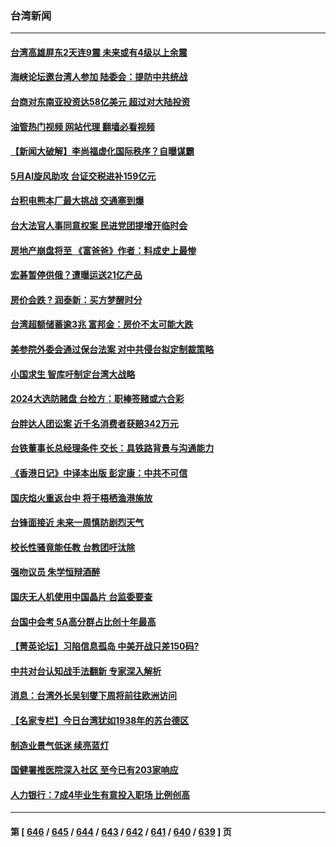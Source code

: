 ### 台湾新闻
---
#### [台湾高雄屏东2天连9震 未来或有4级以上余震](../../pages/ncid1349361/n14013676.md?06102045) 
#### [海峡论坛邀台湾人参加 陆委会：提防中共统战](../../pages/ncid1349361/n14013678.md?06102045) 
#### [台商对东南亚投资达58亿美元 超过对大陆投资](../../pages/ncid1349361/n14013280.md?06102045) 
#### [油管热门视频 网站代理 翻墙必看视频](http://138.2.39.72:81/youtube.html?epic-marker?06102045)
#### [【新闻大破解】李尚福虚化国际秩序？自曝谋霸](../../pages/ncid1349361/n14013214.md?06102045) 
#### [5月AI旋风助攻 台证交税进补159亿元](../../pages/ncid1349361/n14013266.md?06102045) 
#### [台积电熊本厂最大挑战 交通塞到爆](../../pages/ncid1349361/n14013265.md?06102045) 
#### [台大法官人事同意权案 民进党团提增开临时会](../../pages/ncid1349361/n14013268.md?06102045) 
#### [房地产崩盘将至 《富爸爸》作者：料成史上最惨](../../pages/ncid1349361/n14013274.md?06102045) 
#### [宏碁暂停供俄？遭曝运送21亿产品](../../pages/ncid1349361/n14013264.md?06102045) 
#### [房价会跌 ? 润泰新：买方梦醒时分](../../pages/ncid1349361/n14013275.md?06102045) 
#### [台湾超额储蓄逾3兆 富邦金：房价不太可能大跌](../../pages/ncid1349361/n14013262.md?06102045) 
#### [美参院外委会通过保台法案 对中共侵台拟定制裁策略](../../pages/ncid1349361/n14013301.md?06102045) 
#### [小国求生 智库吁制定台湾大战略](../../pages/ncid1349361/n14013298.md?06102045) 
#### [2024大选防赌盘 台检方：职棒签赌或六合彩](../../pages/ncid1349361/n14013306.md?06102045) 
#### [台胖达人团讼案 近千名消费者获赔342万元](../../pages/ncid1349361/n14013279.md?06102045) 
#### [台铁董事长总经理条件 交长：具铁路背景与沟通能力](../../pages/ncid1349361/n14013278.md?06102045) 
#### [《香港日记》中译本出版 彭定康：中共不可信](../../pages/ncid1349361/n14012512.md?06102045) 
#### [国庆焰火重返台中 将于梧栖渔港施放](../../pages/ncid1349361/n14013283.md?06102045) 
#### [台锋面接近 未来一周慎防剧烈天气](../../pages/ncid1349361/n14013236.md?06102045) 
#### [校长性骚竟能任教 台教团吁汰除](../../pages/ncid1349361/n14013233.md?06102045) 
#### [强吻议员 朱学恒辩酒醉](../../pages/ncid1349361/n14013231.md?06102045) 
#### [国庆无人机使用中国晶片 台监委要查](../../pages/ncid1349361/n14013240.md?06102045) 
#### [台国中会考 5A高分群占比创十年最高](../../pages/ncid1349361/n14013238.md?06102045) 
#### [【菁英论坛】习陷信息孤岛 中美开战只差150码?](../../pages/ncid1349361/n14012675.md?06102045) 
#### [中共对台认知战手法翻新 专家深入解析](../../pages/ncid1349361/n14011845.md?06102045) 
#### [消息：台湾外长吴钊燮下周将前往欧洲访问](../../pages/ncid1349361/n14012567.md?06102045) 
#### [【名家专栏】今日台湾犹如1938年的苏台德区](../../pages/ncid1349361/n14011699.md?06102045) 
#### [制造业景气低迷 续亮蓝灯](../../pages/ncid1349361/n14012524.md?06102045) 
#### [国健署推医院深入社区 至今已有203家响应](../../pages/ncid1349361/n14012526.md?06102045) 
#### [人力银行：7成4毕业生有意投入职场 比例创高](../../pages/ncid1349361/n14012522.md?06102045) 

---
#### 第 [ [646](./646.md?06102045) / [645](./645.md?06102045) / [644](./644.md?06102045) / [643](./643.md?06102045) / [642](./642.md?06102045) / [641](./641.md?06102045) / [640](./640.md?06102045) / [639](./639.md?06102045) ] 页
